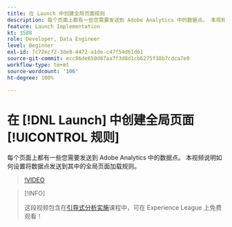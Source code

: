```yaml
---
title: 在 Launch 中创建全局页面规则
description: 每个页面上都有一些您需要发送到 Adobe Analytics 中的数据点。 本视频说明如何设置将数据点发送到其中的全局页面加载规则。
feature: Launch Implementation
kt: 3588
role: Developer, Data Engineer
level: Beginner
exl-id: 7c72ec72-3de8-4472-a1de-c47f54d61d61
source-git-commit: ecc86de650d87aa7f3d8d1cb6275f38b7cdca7e0
workflow-type: tm+mt
source-wordcount: '106'
ht-degree: 100%

---
```


# 在 [!DNL Launch] 中创建全局页面[!UICONTROL 规则]

每个页面上都有一些您需要发送到 Adobe Analytics 中的数据点。 本视频说明如何设置将数据点发送到其中的全局页面加载规则。

>[!VIDEO](https://video.tv.adobe.com/v/28769/?quality=12&learn=on)

>[!INFO]
>
> 这段视频包含在[引导式分析实施](https://experienceleague.adobe.com/?recommended=Analytics-D-1-2019.1)课程中，可在 Experience League 上免费观看！